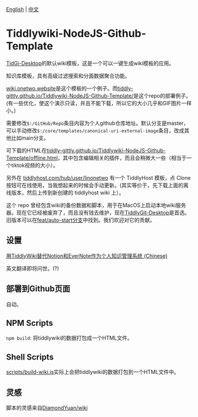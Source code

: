 [English](/README.md) | [中文](/README_zh-CN.md)

# Tiddlywiki-NodeJS-Github-Template

[TidGi-Desktop](https://github.com/tiddly-gittly/TidGi-Desktop)的默认wiki模板，这是一个可以一键生成wiki模板的应用。

知识库模板，具有高级过滤搜索和分面数据聚合功能。

[wiki.onetwo.website](https://wiki.onetwo.website/)是这个模板的一个例子。而[tiddly-gittly.github.io/Tiddlywiki-NodeJS-Github-Template/](https://tiddly-gittly.github.io/Tiddlywiki-NodeJS-Github-Template/)是这个repo的部署例子。(有一些优化，使这个演示只读，并且不能下载，所以它的大小几乎和GIF图片一样小。)

需要修改`$:/GitHub/Repo`条目内容为个人github仓库地址。默认分支是master，可以手动修改`$:/core/templates/canonical-uri-external-image`条目，改成其他比如main分支。

可下载的HTML在[tiddly-gittly.github.io/Tiddlywiki-NodeJS-Github-Template/offline.html](https://tiddly-gittly.github.io/Tiddlywiki-NodeJS-Github-Template/offline.html)，其中包含编辑相关的插件，而且会稍微大一些（相当于一个tiktok视频的大小）。

另外在 [tiddlyhost.com/hub/user/linonetwo](https://tiddlyhost.com/hub/user/linonetwo) 有一个 TiddlyHost 模板，点 Clone 按钮可在线使用，当我想起来的时候会手动更新。(其实等价于，先下载上面的离线版本，然后上传到新创建的 tiddlyhost wiki 上）。

这个 repo 曾经包含wiki的备份数据和脚本，用于在MacOS上启动本地wiki服务器。现在它已经被废弃了，而且没有钱去维护，现在[TiddlyGit-Desktop](https://github.com/tiddly-gittly/TiddlyGit-Desktop)是首选。旧版本可以在[feat/auto-start分支](https://github.com/tiddly-gittly/Tiddlywiki-NodeJS-Github-Template/tree/feat/auto-start)中找到。我们欢迎对它的贡献。

## 设置

[用TiddlyWiki替代Notion和EverNote作为个人知识管理系统 (Chinese)](https://onetwo.ren/%E7%94%A8tiddlywiki%E6%9B%BF%E4%BB%A3notion%E5%92%8Cevernote%E7%AE%A1%E7%90%86%E7%9F%A5%E8%AF%86/)

英文翻译即将问世。(?)

## 部署到Github页面

自动。

## NPM Scripts

`npm build`: 将tiddlywiki的数据打包成一个HTML文件。

## Shell Scripts

[scripts/build-wiki.js](scripts/build-wiki.js)实际上会把tiddlywiki的数据打包到一个HTML文件中。

## 灵感

脚本的灵感来自[DiamondYuan/wiki](https://github.com/DiamondYuan/wiki)
